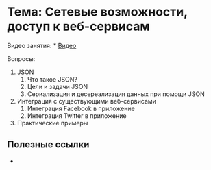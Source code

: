 # Тема: Сетевые возможности, доступ к веб-сервисам

Видео занятия:
	*	[Видео]()

Вопросы:
1.	JSON
	1.	Что такое JSON?
	2.	Цели и задачи JSON
	3.	Сериализация и десереализация данных при помощи JSON
2.	Интеграция с существующими веб-сервисами
	1.	Интеграция Facebook в приложение
	2.	Интеграция Twitter в приложение
3.	Практические примеры



## Полезные ссылки

* []()

